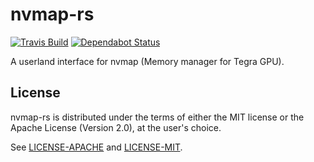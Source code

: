 # nvmap-rs

[![Travis Build](https://img.shields.io/travis/com/Thog/nvmap-rs.svg?logo=travis)](https://travis-ci.com/Thog/nvmap-rs) [![Dependabot Status](https://api.dependabot.com/badges/status?host=github&repo=Thog/nvmap-rs)](https://dependabot.com)

A userland interface for nvmap (Memory manager for Tegra GPU).

## License

nvmap-rs is distributed under the terms of either the MIT license or the Apache
License (Version 2.0), at the user's choice.

See [LICENSE-APACHE](LICENSE-APACHE) and [LICENSE-MIT](LICENSE-MIT).